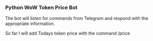 ### Python WoW Token Price Bot

The bot will listen for commands from Telegram and
respond with the appropriate information.

So far I will add Todays token price with the 
command /price
